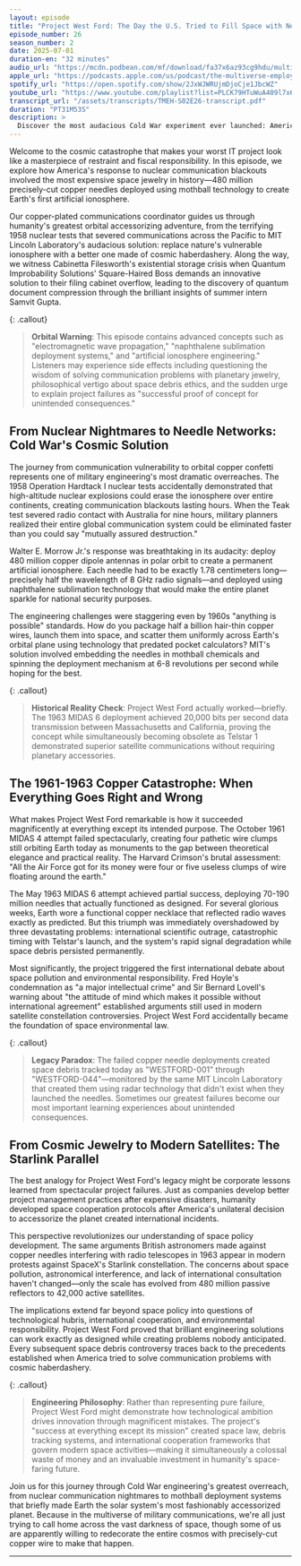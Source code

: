 ```yaml
---
layout: episode
title: "Project West Ford: The Day the U.S. Tried to Fill Space with Needles"
episode_number: 26
season_number: 2
date: 2025-07-01
duration-en: "32 minutes"
audio_url: "https://mcdn.podbean.com/mf/download/fa37x6az93cg9hdu/multiverse-employee-handbook-s02e26.mp3"
apple_url: "https://podcasts.apple.com/us/podcast/the-multiverse-employee-handbook/id1764134739"
spotify_url: "https://open.spotify.com/show/2JxWJWRUjmDjoCje1JbcWZ"
youtube_url: "https://www.youtube.com/playlist?list=PLCK79HTuWuA409l7x6iRN_icn0xZFzamp"
transcript_url: "/assets/transcripts/TMEH-S02E26-transcript.pdf"
duration: "PT31M53S"
description: >
  Discover the most audacious Cold War experiment ever launched: America's plan to solve communication vulnerabilities by gift-wrapping Earth in 480 million copper needles. Explore how Project West Ford's spectacular failure accidentally created modern space law, international cooperation protocols, and the template for every space debris controversy since 1963.
---
```


Welcome to the cosmic catastrophe that makes your worst IT project look like a masterpiece of restraint and fiscal responsibility. In this episode, we explore how America's response to nuclear communication blackouts involved the most expensive space jewelry in history—480 million precisely-cut copper needles deployed using mothball technology to create Earth's first artificial ionosphere.

Our copper-plated communications coordinator guides us through humanity's greatest orbital accessorizing adventure, from the terrifying 1958 nuclear tests that severed communications across the Pacific to MIT Lincoln Laboratory's audacious solution: replace nature's vulnerable ionosphere with a better one made of cosmic haberdashery. Along the way, we witness Cabinetta Filesworth's existential storage crisis when Quantum Improbability Solutions' Square-Haired Boss demands an innovative solution to their filing cabinet overflow, leading to the discovery of quantum document compression through the brilliant insights of summer intern Samvit Gupta.

{: .callout}
> **Orbital Warning**: This episode contains advanced concepts such as "electromagnetic wave propagation," "naphthalene sublimation deployment systems," and "artificial ionosphere engineering." Listeners may experience side effects including questioning the wisdom of solving communication problems with planetary jewelry, philosophical vertigo about space debris ethics, and the sudden urge to explain project failures as "successful proof of concept for unintended consequences."

## From Nuclear Nightmares to Needle Networks: Cold War's Cosmic Solution

The journey from communication vulnerability to orbital copper confetti represents one of military engineering's most dramatic overreaches. The 1958 Operation Hardtack I nuclear tests accidentally demonstrated that high-altitude nuclear explosions could erase the ionosphere over entire continents, creating communication blackouts lasting hours. When the Teak test severed radio contact with Australia for nine hours, military planners realized their entire global communication system could be eliminated faster than you could say "mutually assured destruction."

Walter E. Morrow Jr.'s response was breathtaking in its audacity: deploy 480 million copper dipole antennas in polar orbit to create a permanent artificial ionosphere. Each needle had to be exactly 1.78 centimeters long—precisely half the wavelength of 8 GHz radio signals—and deployed using naphthalene sublimation technology that would make the entire planet sparkle for national security purposes.

The engineering challenges were staggering even by 1960s "anything is possible" standards. How do you package half a billion hair-thin copper wires, launch them into space, and scatter them uniformly across Earth's orbital plane using technology that predated pocket calculators? MIT's solution involved embedding the needles in mothball chemicals and spinning the deployment mechanism at 6-8 revolutions per second while hoping for the best.

{: .callout}
> **Historical Reality Check**: Project West Ford actually worked—briefly. The 1963 MIDAS 6 deployment achieved 20,000 bits per second data transmission between Massachusetts and California, proving the concept while simultaneously becoming obsolete as Telstar 1 demonstrated superior satellite communications without requiring planetary accessories.

## The 1961-1963 Copper Catastrophe: When Everything Goes Right and Wrong

What makes Project West Ford remarkable is how it succeeded magnificently at everything except its intended purpose. The October 1961 MIDAS 4 attempt failed spectacularly, creating four pathetic wire clumps still orbiting Earth today as monuments to the gap between theoretical elegance and practical reality. The Harvard Crimson's brutal assessment: "All the Air Force got for its money were four or five useless clumps of wire floating around the earth."

The May 1963 MIDAS 6 attempt achieved partial success, deploying 70-190 million needles that actually functioned as designed. For several glorious weeks, Earth wore a functional copper necklace that reflected radio waves exactly as predicted. But this triumph was immediately overshadowed by three devastating problems: international scientific outrage, catastrophic timing with Telstar's launch, and the system's rapid signal degradation while space debris persisted permanently.

Most significantly, the project triggered the first international debate about space pollution and environmental responsibility. Fred Hoyle's condemnation as "a major intellectual crime" and Sir Bernard Lovell's warning about "the attitude of mind which makes it possible without international agreement" established arguments still used in modern satellite constellation controversies. Project West Ford accidentally became the foundation of space environmental law.

{: .callout}
> **Legacy Paradox**: The failed copper needle deployments created space debris tracked today as "WESTFORD-001" through "WESTFORD-044"—monitored by the same MIT Lincoln Laboratory that created them using radar technology that didn't exist when they launched the needles. Sometimes our greatest failures become our most important learning experiences about unintended consequences.

## From Cosmic Jewelry to Modern Satellites: The Starlink Parallel

The best analogy for Project West Ford's legacy might be corporate lessons learned from spectacular project failures. Just as companies develop better project management practices after expensive disasters, humanity developed space cooperation protocols after America's unilateral decision to accessorize the planet created international incidents.

This perspective revolutionizes our understanding of space policy development. The same arguments British astronomers made against copper needles interfering with radio telescopes in 1963 appear in modern protests against SpaceX's Starlink constellation. The concerns about space pollution, astronomical interference, and lack of international consultation haven't changed—only the scale has evolved from 480 million passive reflectors to 42,000 active satellites.

The implications extend far beyond space policy into questions of technological hubris, international cooperation, and environmental responsibility. Project West Ford proved that brilliant engineering solutions can work exactly as designed while creating problems nobody anticipated. Every subsequent space debris controversy traces back to the precedents established when America tried to solve communication problems with cosmic haberdashery.

{: .callout}
> **Engineering Philosophy**: Rather than representing pure failure, Project West Ford might demonstrate how technological ambition drives innovation through magnificent mistakes. The project's "success at everything except its mission" created space law, debris tracking systems, and international cooperation frameworks that govern modern space activities—making it simultaneously a colossal waste of money and an invaluable investment in humanity's space-faring future.

Join us for this journey through Cold War engineering's greatest overreach, from nuclear communication nightmares to mothball deployment systems that briefly made Earth the solar system's most fashionably accessorized planet. Because in the multiverse of military communications, we're all just trying to call home across the vast darkness of space, though some of us are apparently willing to redecorate the entire cosmos with precisely-cut copper wire to make that happen.

---
